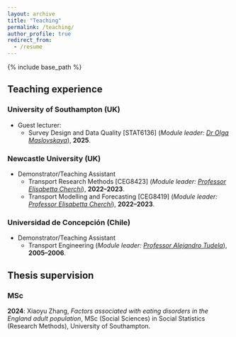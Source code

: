```yaml
---
layout: archive
title: "Teaching"
permalink: /teaching/
author_profile: true
redirect_from:
  - /resume
---
```


{% include base_path %}

## Teaching experience

### University of Southampton (UK)
* Guest lecturer:
  * Survey Design and Data Quality [STAT6136] (*Module leader: [Dr Olga Maslovskaya](https://www.southampton.ac.uk/people/5wzzpw/doctor-olga-maslovskaya)*), **2025**.

### Newcastle University (UK)
* Demonstrator/Teaching Assistant
  * Transport Research Methods [CEG8423] (*Module leader: [Professor Elisabetta Cherchi](https://nyuad.nyu.edu/en/academics/divisions/engineering/faculty/elisabetta-cherchi.html)*), **2022–2023**.
  * Transport Modelling and Forecasting [CEG8419] (*Module leader: [Professor Elisabetta Cherchi](https://nyuad.nyu.edu/en/academics/divisions/engineering/faculty/elisabetta-cherchi.html)*), **2022–2023**.

### Universidad de Concepción (Chile)
* Demonstrator/Teaching Assistant
  * Transport Engineering (*Module leader: [Professor Alejandro Tudela](https://fi.udec.cl/academicos/alejandro-tudela-r/)*), **2005–2006**.

## Thesis supervision

### MSc

**2024**: Xiaoyu Zhang, *Factors associated with eating disorders in the England adult population*, MSc (Social Sciences) in Social Statistics (Research Methods), University of Southampton. 

